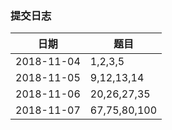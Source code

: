 ### 提交日志

| 日期       | 题目         |
| ---------- | ------------ |
| 2018-11-04 | 1,2,3,5      |
| 2018-11-05 | 9,12,13,14   |
| 2018-11-06 | 20,26,27,35  |
| 2018-11-07 | 67,75,80,100 |

